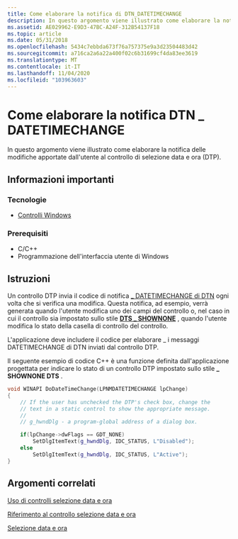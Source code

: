 ```yaml
---
title: Come elaborare la notifica di DTN_DATETIMECHANGE
description: In questo argomento viene illustrato come elaborare la notifica delle modifiche apportate dall'utente al controllo di selezione data e ora (DTP).
ms.assetid: AE029962-E9D3-47BC-A24F-312B54137F18
ms.topic: article
ms.date: 05/31/2018
ms.openlocfilehash: 5434c7ebbda673f76a757375e9a3d23504483d42
ms.sourcegitcommit: a716ca2a6a22a400f02c6b31699cf4da83ee3619
ms.translationtype: MT
ms.contentlocale: it-IT
ms.lasthandoff: 11/04/2020
ms.locfileid: "103963603"
---
```

# <a name="how-to-process-the-dtn_datetimechange-notification"></a>Come elaborare la notifica DTN \_ DATETIMECHANGE

In questo argomento viene illustrato come elaborare la notifica delle modifiche apportate dall'utente al controllo di selezione data e ora (DTP).

## <a name="what-you-need-to-know"></a>Informazioni importanti

### <a name="technologies"></a>Tecnologie

-   [Controlli Windows](window-controls.md)

### <a name="prerequisites"></a>Prerequisiti

-   C/C++
-   Programmazione dell'interfaccia utente di Windows

## <a name="instructions"></a>Istruzioni


Un controllo DTP invia il codice di notifica [ \_ DATETIMECHANGE di DTN](dtn-datetimechange.md) ogni volta che si verifica una modifica. Questa notifica, ad esempio, verrà generata quando l'utente modifica uno dei campi del controllo o, nel caso in cui il controllo sia impostato sullo stile [**DTS \_ SHOWNONE**](date-and-time-picker-control-styles.md) , quando l'utente modifica lo stato della casella di controllo del controllo.

L'applicazione deve includere il codice per elaborare \_ i messaggi DATETIMECHANGE di DTN inviati dal controllo DTP.

Il seguente esempio di codice C++ è una funzione definita dall'applicazione progettata per indicare lo stato di un controllo DTP impostato sullo stile **\_ SHOWNONE DTS** .



```C++
void WINAPI DoDateTimeChange(LPNMDATETIMECHANGE lpChange)
{
    // If the user has unchecked the DTP's check box, change the
    // text in a static control to show the appropriate message.
    //
    // g_hwndDlg - a program-global address of a dialog box.

    if(lpChange->dwFlags == GDT_NONE)
        SetDlgItemText(g_hwndDlg, IDC_STATUS, L"Disabled");
    else
        SetDlgItemText(g_hwndDlg, IDC_STATUS, L"Active");
}
```



## <a name="related-topics"></a>Argomenti correlati

<dl> <dt>

[Uso di controlli selezione data e ora](using-date-and-time-picker.md)
</dt> <dt>

[Riferimento al controllo selezione data e ora](bumper-date-and-time-picker-date-and-time-picker-control-reference.md)
</dt> <dt>

[Selezione data e ora](date-and-time-picker-control-reference.md)
</dt> </dl>

 

 




